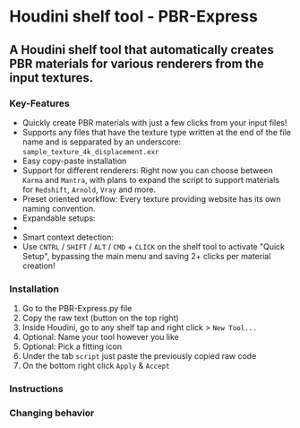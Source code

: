 # Houdini shelf tool - PBR-Express
## A Houdini shelf tool that automatically creates PBR materials for various renderers from the input textures.  


### Key-Features
* Quickly create PBR materials with just a few clicks from your input files!
* Supports any files that have the texture type written at the end of the file name and is sepparated by an underscore: `sample_texture_4k_displacement.exr`
* Easy copy-paste installation
* Support for different renderers: Right now you can choose between `Karma` and `Mantra`, with plans to expand the script to support materials for `Redshift`, `Arnold`, `Vray` and more.
* Preset oriented workflow: Every texture providing website has its own naming convention. 
* Expandable setups:
* 
* Smart context detection:
* Use `CNTRL` / `SHIFT` / `ALT` / `CMD` + `CLICK` on the shelf tool to activate "Quick Setup", bypassing the main menu and saving 2+ clicks per material creation! 

### Installation
1) Go to the PBR-Express.py file
2) Copy the raw text (button on the top right)
3) Inside Houdini, go to any shelf tap and right click > `New Tool... `
4) Optional: Name your tool however you like
5) Optional: Pick a fitting icon
6) Under the tab `script` just paste the previously copied raw code
7) On the bottom right click `Apply` & `Accept`

### Instructions


### Changing behavior


